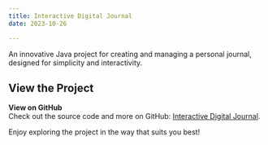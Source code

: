 ```yaml
---
title: Interactive Digital Journal
date: 2023-10-26

---
```


An innovative Java project for creating and managing a personal journal, designed for simplicity and interactivity.

## View the Project


**View on GitHub**  
   Check out the source code and more on GitHub: [Interactive Digital Journal](https://github.com/reshmi-29/Interactive-Digital-Journal.git).


Enjoy exploring the project in the way that suits you best!

